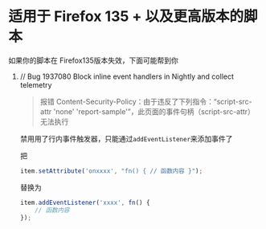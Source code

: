 # 适用于 Firefox 135 + 以及更高版本的脚本

如果你的脚本在 Firefox135版本失效，下面可能帮到你

1. // Bug 1937080 Block inline event handlers in Nightly and collect telemetry

   > 报错 Content-Security-Policy：由于违反了下列指令：“script-src-attr 'none' 'report-sample'”，此页面的事件句柄（script-src-attr）无法执行

   禁用用了行内事件触发器，只能通过`addEventListener`来添加事件了

   把

   ```javascript
   item.setAttribute('onxxxx', "fn() { // 函数内容 }");
   ```

   替换为

   ```javascript
   item.addEventListener('xxxx', fn() {
       // 函数内容
   });
   ```